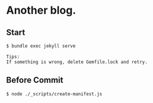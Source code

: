 # Another blog.

## Start
```bash
$ bundle exec jekyll serve
```
    Tips:
    If something is wrong, delete Gemfile.lock and retry.

## Before Commit
```bash
$ node ./_scripts/create-manifest.js
```